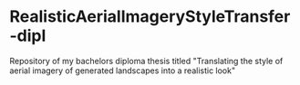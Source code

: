# RealisticAerialImageryStyleTransfer-dipl
Repository of my bachelors diploma thesis titled "Translating the style of aerial imagery of generated landscapes into a realistic look"
